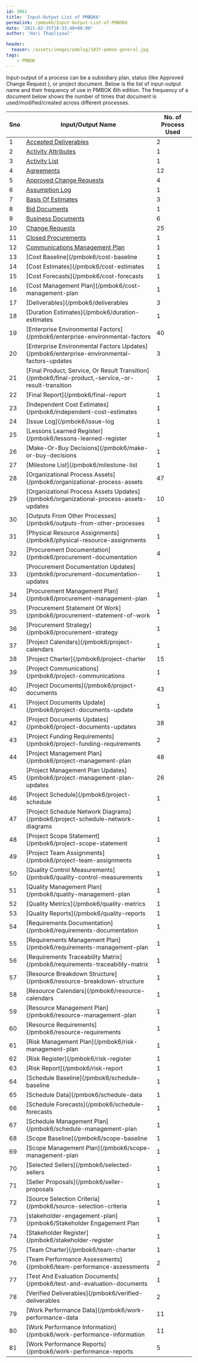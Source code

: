 ```yaml
---
id: 3061   
title: 'Input-Output List of PMBOK6'
permalink: /pmbok6/Input-Output-List-of-PMBOK6
date: '2021-02-15T18:33:40+00:00'
author: 'Hari Thapliyaal'

header:
  teaser: /assets/images/pmblog/1037-pmbok-general.jpg
tags:
    - PMBOK
---
```


Input-output of a process can be a subsidiary plan, status (like Approved Change Request ), or project document. Below is the list of input-output name and their frequency of use in PMBOK 6th edition. The frequency of a document below shows the number of times that document is used/modified/created across different processes.

| Sno | Input/Output Name | No. of Process Used |
|---|---|---|
| 1 | [Accepted Deliverables](/pmbok6/accepted-deliverables) | 2 |
| 2 | [Activity Attributes](/pmbok6/activity-attributes) | 1 |
| 3 | [Activity List](/pmbok6/activity-list) | 1 |
| 4 | [Agreements](/pmbok6/agreements) | 12 |
| 5 | [Approved Change Requests](/pmbok6/approved-change-requests) | 4 |
| 6 | [Assumption Log](/pmbok6/assumption-log) | 1 |
| 7 | [Basis Of Estimates](/pmbok6/basis-of-estimates) | 3 |
| 8 | [Bid Documents](/pmbok6/bid-documents) | 1 |
| 9 | [Business Documents](/pmbok6/business-documents) | 6 |
| 10 | [Change Requests](/pmbok6/change-requests) | 25 |
| 11 | [Closed Procurements](/pmbok6/closed-procurements) | 1 |
| 12 | [Communications Management Plan](/pmbok6/communications-management-plan) | 1 |
| 13 | [Cost Baseline](/pmbok6/cost-baseline|1|
| 14 | [Cost Estimates](/pmbok6/cost-estimates|1|
| 15 | [Cost Forecasts](/pmbok6/cost-forecasts|1|
| 16 | [Cost Management Plan](/pmbok6/cost-management-plan|1|
| 17 | [Deliverables](/pmbok6/deliverables|3|
| 18 | [Duration Estimates](/pmbok6/duration-estimates|1|
| 19 | [Enterprise Environmental Factors](/pmbok6/enterprise-environmental-factors|40|
| 20 | [Enterprise Environmental Factors Updates](/pmbok6/enterprise-environmental-factors-updates|3|
| 21 | [Final Product, Service, Or Result Transition](/pmbok6/final-product,-service,-or-result-transition|1|
| 22 | [Final Report](/pmbok6/final-report|1|
| 23 | [Independent Cost Estimates](/pmbok6/independent-cost-estimates|1|
| 24 | [Issue Log](/pmbok6/issue-log|1|
| 25 | [Lessons Learned Register](/pmbok6/lessons-learned-register|1|
| 26 | [Make-Or-Buy Decisions](/pmbok6/make-or-buy-decisions|1|
| 27 | [Milestone List](/pmbok6/milestone-list|1|
| 28 | [Organizational Process Assets](/pmbok6/organizational-process-assets|47|
| 29 | [Organizational Process Assets Updates](/pmbok6/organizational-process-assets-updates|10|
| 30 | [Outputs From Other Processes](/pmbok6/outputs-from-other-processes|1|
| 31 | [Physical Resource Assignments](/pmbok6/physical-resource-assignments|1|
| 32 | [Procurement Documentation](/pmbok6/procurement-documentation|4|
| 33 | [Procurement Documentation Updates](/pmbok6/procurement-documentation-updates|1|
| 34 | [Procurement Management Plan](/pmbok6/procurement-management-plan|1|
| 35 | [Procurement Statement Of Work](/pmbok6/procurement-statement-of-work|1|
| 36 | [Procurement Strategy](/pmbok6/procurement-strategy|1|
| 37 | [Project Calendars](/pmbok6/project-calendars|1|
| 38 | [Project Charter](/pmbok6/project-charter|15|
| 39 | [Project Communications](/pmbok6/project-communications|1|
| 40 | [Project Documents](/pmbok6/project-documents|43|
| 41 | [Project Documents Update](/pmbok6/project-documents-update|1|
| 42 | [Project Documents Updates](/pmbok6/project-documents-updates|38|
| 43 | [Project Funding Requirements](/pmbok6/project-funding-requirements|2|
| 44 | [Project Management Plan](/pmbok6/project-management-plan|48|
| 45 | [Project Management Plan Updates](/pmbok6/project-management-plan-updates|26|
| 46 | [Project Schedule](/pmbok6/project-schedule|1|
| 47 | [Project Schedule Network Diagrams](/pmbok6/project-schedule-network-diagrams|1|
| 48 | [Project Scope Statement](/pmbok6/project-scope-statement|1|
| 49 | [Project Team Assignments](/pmbok6/project-team-assignments|1|
| 50 | [Quality Control Measurements](/pmbok6/quality-control-measurements|1|
| 51 | [Quality Management Plan](/pmbok6/quality-management-plan|1|
| 52 | [Quality Metrics](/pmbok6/quality-metrics|1|
| 53 | [Quality Reports](/pmbok6/quality-reports|1|
| 54 | [Requirements Documentation](/pmbok6/requirements-documentation|1|
| 55 | [Requirements Management Plan](/pmbok6/requirements-management-plan|1|
| 56 | [Requirements Traceability Matrix](/pmbok6/requirements-traceability-matrix|1|
| 57 | [Resource Breakdown Structure](/pmbok6/resource-breakdown-structure|1|
| 58 | [Resource Calendars](/pmbok6/resource-calendars|1|
| 59 | [Resource Management Plan](/pmbok6/resource-management-plan|1|
| 60 | [Resource Requirements](/pmbok6/resource-requirements|1|
| 61 | [Risk Management Plan](/pmbok6/risk-management-plan|1|
| 62 | [Risk Register](/pmbok6/risk-register|1|
| 63 | [Risk Report](/pmbok6/risk-report|1|
| 64 | [Schedule Baseline](/pmbok6/schedule-baseline|1|
| 65 | [Schedule Data](/pmbok6/schedule-data|1|
| 66 | [Schedule Forecasts](/pmbok6/schedule-forecasts|1|
| 67 | [Schedule Management Plan](/pmbok6/schedule-management-plan|1|
| 68 | [Scope Baseline](/pmbok6/scope-baseline|1|
| 69 | [Scope Management Plan](/pmbok6/scope-management-plan|1|
| 70 | [Selected Sellers](/pmbok6/selected-sellers|1|
| 71 | [Seller Proposals](/pmbok6/seller-proposals|1|
| 72 | [Source Selection Criteria](/pmbok6/source-selection-criteria|1|
| 73 | [stakeholder-engagement-plan](/pmbok6/Stakeholder Engagement Plan|1|
| 74 | [Stakeholder Register](/pmbok6/stakeholder-register|1|
| 75 | [Team Charter](/pmbok6/team-charter|1|
| 76 | [Team Performance Assessments](/pmbok6/team-performance-assessments|2|
| 77 | [Test And Evaluation Documents](/pmbok6/test-and-evaluation-documents|1|
| 78 | [Verified Deliverables](/pmbok6/verified-deliverables|2|
| 79 | [Work Performance Data](/pmbok6/work-performance-data|11|
| 80 | [Work Performance Information](/pmbok6/work-performance-information|11|
| 81 | [Work Performance Reports](/pmbok6/work-performance-reports|5|


